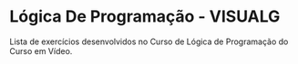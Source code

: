 # Lógica De Programação - VISUALG
 Lista de exercícios desenvolvidos no Curso de Lógica de Programação do Curso em Vídeo.
